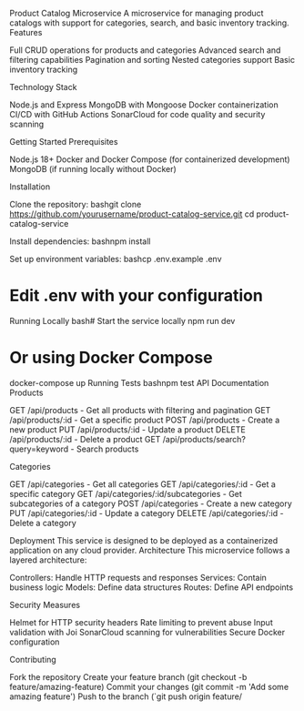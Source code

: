 Product Catalog Microservice
A microservice for managing product catalogs with support for categories, search, and basic inventory tracking.
Features

Full CRUD operations for products and categories
Advanced search and filtering capabilities
Pagination and sorting
Nested categories support
Basic inventory tracking

Technology Stack

Node.js and Express
MongoDB with Mongoose
Docker containerization
CI/CD with GitHub Actions
SonarCloud for code quality and security scanning

Getting Started
Prerequisites

Node.js 18+
Docker and Docker Compose (for containerized development)
MongoDB (if running locally without Docker)

Installation

Clone the repository:
bashgit clone https://github.com/yourusername/product-catalog-service.git
cd product-catalog-service

Install dependencies:
bashnpm install

Set up environment variables:
bashcp .env.example .env
# Edit .env with your configuration


Running Locally
bash# Start the service locally
npm run dev

# Or using Docker Compose
docker-compose up
Running Tests
bashnpm test
API Documentation
Products

GET /api/products - Get all products with filtering and pagination
GET /api/products/:id - Get a specific product
POST /api/products - Create a new product
PUT /api/products/:id - Update a product
DELETE /api/products/:id - Delete a product
GET /api/products/search?query=keyword - Search products

Categories

GET /api/categories - Get all categories
GET /api/categories/:id - Get a specific category
GET /api/categories/:id/subcategories - Get subcategories of a category
POST /api/categories - Create a new category
PUT /api/categories/:id - Update a category
DELETE /api/categories/:id - Delete a category

Deployment
This service is designed to be deployed as a containerized application on any cloud provider.
Architecture
This microservice follows a layered architecture:

Controllers: Handle HTTP requests and responses
Services: Contain business logic
Models: Define data structures
Routes: Define API endpoints

Security Measures

Helmet for HTTP security headers
Rate limiting to prevent abuse
Input validation with Joi
SonarCloud scanning for vulnerabilities
Secure Docker configuration

Contributing

Fork the repository
Create your feature branch (git checkout -b feature/amazing-feature)
Commit your changes (git commit -m 'Add some amazing feature')
Push to the branch (`git push origin feature/